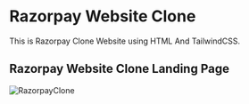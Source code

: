 # Razorpay Website Clone
This is Razorpay Clone Website using HTML And TailwindCSS. 

## Razorpay Website Clone Landing Page
![RazorpayClone]()